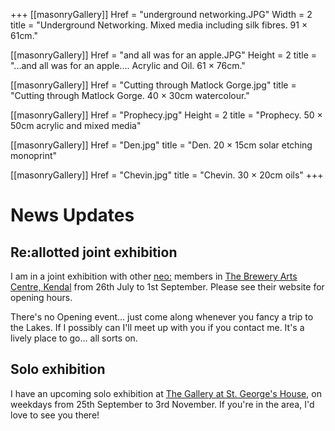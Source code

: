 +++
[[masonryGallery]]
  Href = "underground networking.JPG"
  Width = 2
  title = "Underground Networking. Mixed media including silk fibres. 91 × 61cm."

[[masonryGallery]]
  Href = "and all was for an apple.JPG"
  Height = 2
  title = "...and all was for an apple.... Acrylic and Oil. 61 × 76cm."

[[masonryGallery]]
  Href = "Cutting through Matlock Gorge.jpg"
  title = "Cutting through Matlock Gorge. 40 × 30cm watercolour."

[[masonryGallery]]
  Href = "Prophecy.jpg"
  Height = 2
  title = "Prophecy. 50 × 50cm acrylic and mixed media"

[[masonryGallery]]
  Href = "Den.jpg"
  title = "Den. 20 × 15cm solar etching monoprint"

[[masonryGallery]]
  Href = "Chevin.jpg"
  title = "Chevin. 30 × 20cm oils"
+++
# News Updates

## Re:allotted joint exhibition
I am in a joint exhibition with other [neo:](http://www.neoartists.co.uk/) members in [The Brewery Arts Centre, Kendal](https://www.breweryarts.co.uk/) from 26th July to 1st September.
Please see their website for opening hours.

There's no Opening event... just come along whenever you fancy a trip to the Lakes. If I possibly can I'll meet up with you if you contact me. It's a lively place to go... all sorts on.

## Solo exhibition
I have an upcoming solo exhibition at [The Gallery at St. George's House](https://www.facebook.com/TheGalleryAtSGH/), on weekdays from 25th September to 3rd November. If you're in the area, I'd love to see you there!
